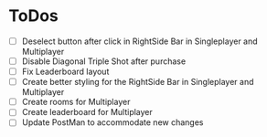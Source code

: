 # ToDos

- [ ] Deselect button after click in RightSide Bar in Singleplayer and Multiplayer
- [ ] Disable Diagonal Triple Shot after purchase
- [ ] Fix Leaderboard layout
- [ ] Create better styling for the RightSide Bar in Singleplayer and Multiplayer
- [ ] Create rooms for Multiplayer
- [ ] Create leaderboard for Multiplayer
- [ ] Update PostMan to accommodate new changes
